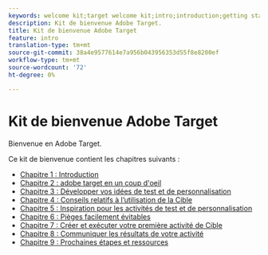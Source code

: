 ```yaml
---
keywords: welcome kit;target welcome kit;intro;introduction;getting started
description: Kit de bienvenue Adobe Target.
title: Kit de bienvenue Adobe Target
feature: intro
translation-type: tm+mt
source-git-commit: 38a4e9577614e7a956b043956353d55f8e8200ef
workflow-type: tm+mt
source-wordcount: '72'
ht-degree: 0%

---
```



# Kit de bienvenue Adobe Target

Bienvenue en Adobe Target.

Ce kit de bienvenue contient les chapitres suivants :

* [Chapitre 1 : Introduction](/help/c-intro/target-welcome-kit-1.md)
* [Chapitre 2 : adobe target en un coup d&#39;oeil](/help/c-intro/target-welcome-kit-2.md)
* [Chapitre 3 : Développer vos idées de test et de personnalisation](/help/c-intro/target-welcome-kit-3.md)
* [Chapitre 4 : Conseils relatifs à l’utilisation de la Cible](/help/c-intro/target-welcome-kit-4.md)
* [Chapitre 5 : Inspiration pour les activités de test et de personnalisation](/help/c-intro/target-welcome-kit-5.md)
* [Chapitre 6 : Pièges facilement évitables](/help/c-intro/target-welcome-kit-6.md)
* [Chapitre 7 : Créer et exécuter votre première activité de Cible](/help/c-intro/target-welcome-kit-7.md)
* [Chapitre 8 : Communiquer les résultats de votre activité](/help/c-intro/target-welcome-kit-8.md)
* [Chapitre 9 : Prochaines étapes et ressources](/help/c-intro/target-welcome-kit-9.md)
